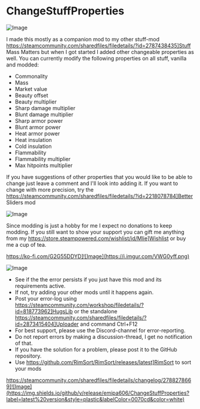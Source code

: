 # ChangeStuffProperties

![Image](https://i.imgur.com/iCj5o7O.png)


I made this mostly as a companion mod to my other stuff-mod https://steamcommunity.com/sharedfiles/filedetails/?id=2787438435]Stuff Mass Matters but when I got started I added other changeable properties as well.
You can currently modify the following properties on all stuff, vanilla and modded:



- Commonality
- Mass
- Market value
- Beauty offset
- Beauty multiplier
- Sharp damage multiplier
- Blunt damage multiplier
- Sharp armor power
- Blunt armor power
- Heat armor power
- Heat insulation
- Cold insulation
- Flammability
- Flammability multiplier
- Max hitpoints multiplier



If you have suggestions of other properties that you would like to be able to change just leave a comment and I'll look into adding it.
If you want to change with more precision, try the https://steamcommunity.com/sharedfiles/filedetails/?id=2218078784]Better Sliders mod
	

![Image](https://i.imgur.com/Ds0rBAD.png)

Since modding is just a hobby for me I expect no donations to keep modding. If you still want to show your support you can gift me anything from my https://store.steampowered.com/wishlist/id/Mlie]Wishlist or buy me a cup of tea.

https://ko-fi.com/G2G55DDYD]![Image](https://i.imgur.com/VWG0yff.png)


![Image](https://i.imgur.com/5xwDG6H.png)



-  See if the the error persists if you just have this mod and its requirements active.
-  If not, try adding your other mods until it happens again.
-  Post your error-log using https://steamcommunity.com/workshop/filedetails/?id=818773962]HugsLib or the standalone https://steamcommunity.com/sharedfiles/filedetails/?id=2873415404]Uploader and command Ctrl+F12
-  For best support, please use the Discord-channel for error-reporting.
-  Do not report errors by making a discussion-thread, I get no notification of that.
-  If you have the solution for a problem, please post it to the GitHub repository.
-  Use https://github.com/RimSort/RimSort/releases/latest]RimSort to sort your mods



https://steamcommunity.com/sharedfiles/filedetails/changelog/2788278669]![Image](https://img.shields.io/github/v/release/emipa606/ChangeStuffProperties?label=latest%20version&style=plastic&labelColor=0070cd&color=white)

